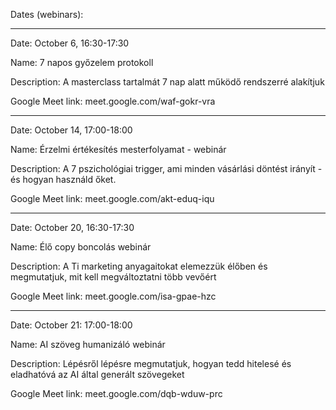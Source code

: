 Dates (webinars):

---

Date: October 6, 16:30-17:30

Name: 7 napos győzelem protokoll

Description: A masterclass tartalmát 7 nap alatt működő rendszerré alakítjuk

Google Meet link: meet.google.com/waf-gokr-vra

---

Date: October 14, 17:00-18:00

Name: Érzelmi értékesítés mesterfolyamat - webinár

Description: A 7 pszichológiai trigger, ami minden vásárlási döntést irányít - és hogyan használd őket.

Google Meet link: meet.google.com/akt-eduq-iqu

---

Date: October 20, 16:30-17:30

Name: Élő copy boncolás webinár

Description: A Ti marketing anyagaitokat elemezzük élőben és megmutatjuk, mit kell megváltoztatni több vevőért

Google Meet link: meet.google.com/isa-gpae-hzc

---

Date: October 21: 17:00-18:00

Name: AI szöveg humanizáló webinár

Description: Lépésről lépésre megmutatjuk, hogyan tedd hitelesé és eladhatóvá az AI által generált szövegeket

Google Meet link: meet.google.com/dqb-wduw-prc